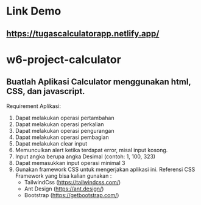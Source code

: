 # Link Demo
## https://tugascalculatorapp.netlify.app/

# w6-project-calculator

## Buatlah Aplikasi Calculator menggunakan html, CSS, dan javascript.
 Requirement Aplikasi:
  1. Dapat melakukan operasi pertambahan
  2. Dapat melakukan operasi perkalian
  3. Dapat melakukan operasi pengurangan
  4. Dapat melakukan operasi pembagian
  5. Dapat melakukan clear input
  6. Memunculkan alert ketika terdapat error, misal input kosong.
  7. Input angka berupa angka Desimal (contoh: 1, 100, 323)
  8. Dapat memasukkan input operasi minimal 3
  9. Gunakan framework CSS untuk mengerjakan aplikasi ini. Referensi CSS Framework yang bisa kalian gunakan :
       - TailwindCss (https://tailwindcss.com/)
       - Ant Design (https://ant.design/)
       - Bootstrap (https://getbootstrap.com/)
       
